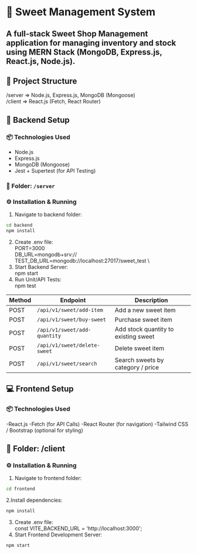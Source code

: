 # 🍬 Sweet Management System
A full-stack Sweet Shop Management application for managing inventory and stock using **MERN Stack** (MongoDB, Express.js, React.js, Node.js).
---
## 📁 Project Structure
/server => Node.js, Express.js, MongoDB (Mongoose) \
/client => React.js (Fetch, React Router)

## 🚀 Backend Setup
### 📦 Technologies Used
- Node.js
- Express.js
- MongoDB (Mongoose)
- Jest + Supertest (for API Testing)

### 📁 Folder: `/server`
### ⚙️ Installation & Running
1. Navigate to backend folder:
```bash
cd backend
npm install
```
2. Create .env file: \
PORT=3000 \
DB_URL=mongodb+srv://<your-production-db-url> \
TEST_DB_URL=mongodb://localhost:27017/sweet_test \
3. Start Backend Server:\
npm start
4. Run Unit/API Tests:\
npm test

| Method | Endpoint                     | Description                          |
| ------ | ---------------------------- | ------------------------------------ |
| POST   | `/api/v1/sweet/add-item`     | Add a new sweet item                 |
| POST   | `/api/v1/sweet/buy-sweet`    | Purchase sweet item                  |
| POST   | `/api/v1/sweet/add-quantity` | Add stock quantity to existing sweet |
| POST   | `/api/v1/sweet/delete-sweet` | Delete sweet item                    |
| POST   | `/api/v1/sweet/search`       | Search sweets by category / price    |

## 💻 Frontend Setup
### 📦 Technologies Used
-React.js
-Fetch (for API Calls)
-React Router (for navigation)
-Tailwind CSS / Bootstrap (optional for styling)

## 📁 Folder: /client
### ⚙️ Installation & Running
1. Navigate to frontend folder:
```bash
cd frontend
```
2.Install dependencies:
```bash
npm install
```
3. Create .env file: \
const VITE_BACKEND_URL = 'http://localhost:3000';
4. Start Frontend Development Server:
```bash
npm start
```

